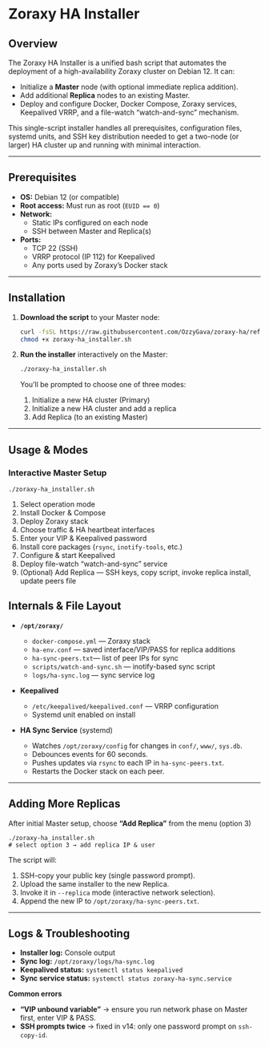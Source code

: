 # Zoraxy HA Installer

## Overview

The Zoraxy HA Installer is a unified bash script that automates the deployment of a high-availability Zoraxy cluster on Debian 12. It can:

- Initialize a **Master** node (with optional immediate replica addition).  
- Add additional **Replica** nodes to an existing Master.  
- Deploy and configure Docker, Docker Compose, Zoraxy services, Keepalived VRRP, and a file-watch “watch-and-sync” mechanism.  

This single-script installer handles all prerequisites, configuration files, systemd units, and SSH key distribution needed to get a two-node (or larger) HA cluster up and running with minimal interaction.

---

## Prerequisites

- **OS:** Debian 12 (or compatible)  
- **Root access:** Must run as root (`EUID == 0`)  
- **Network:**  
  - Static IPs configured on each node  
  - SSH between Master and Replica(s)  
- **Ports:**  
  - TCP 22 (SSH)  
  - VRRP protocol (IP 112) for Keepalived  
  - Any ports used by Zoraxy’s Docker stack  

---

## Installation

1. **Download the script** to your Master node:
   ```bash
   curl -fsSL https://raw.githubusercontent.com/OzzyGava/zoraxy-ha/refs/heads/main/zoraxy-ha-installer.sh -o zoraxy-ha-installer.sh
   chmod +x zoraxy-ha_installer.sh
   ```

2. **Run the installer** interactively on the Master:
   ```bash
   ./zoraxy-ha_installer.sh
   ```
   You’ll be prompted to choose one of three modes:
   1. Initialize a new HA cluster (Primary)  
   2. Initialize a new HA cluster and add a replica  
   3. Add Replica (to an existing Master)  

---

## Usage & Modes

### Interactive Master Setup

    ./zoraxy-ha_installer.sh

1. Select operation mode  
2. Install Docker & Compose  
3. Deploy Zoraxy stack  
4. Choose traffic & HA heartbeat interfaces  
5. Enter your VIP & Keepalived password  
6. Install core packages (`rsync`, `inotify-tools`, etc.)  
7. Configure & start Keepalived  
8. Deploy file-watch “watch-and-sync” service  
9. (Optional) Add Replica — SSH keys, copy script, invoke replica install, update peers file  

## Internals & File Layout

- **`/opt/zoraxy/`**  
  - `docker-compose.yml` — Zoraxy stack  
  - `ha-env.conf`      — saved interface/VIP/PASS for replica additions  
  - `ha-sync-peers.txt`— list of peer IPs for sync  
  - `scripts/watch-and-sync.sh` — inotify-based sync script  
  - `logs/ha-sync.log` — sync service log  

- **Keepalived**  
  - `/etc/keepalived/keepalived.conf` — VRRP configuration  
  - Systemd unit enabled on install  

- **HA Sync Service** (systemd)  
  - Watches `/opt/zoraxy/config` for changes in `conf/`, `www/`, `sys.db`.  
  - Debounces events for 60 seconds.  
  - Pushes updates via `rsync` to each IP in `ha-sync-peers.txt`.  
  - Restarts the Docker stack on each peer.  

---

## Adding More Replicas

After initial Master setup, choose **“Add Replica”** from the menu (option 3)

    ./zoraxy-ha_installer.sh
    # select option 3 → add replica IP & user

The script will:

1. SSH-copy your public key (single password prompt).  
2. Upload the same installer to the new Replica.  
3. Invoke it in `--replica` mode (interactive network selection).  
4. Append the new IP to `/opt/zoraxy/ha-sync-peers.txt`.  

---

## Logs & Troubleshooting

- **Installer log:** Console output  
- **Sync log:** `/opt/zoraxy/logs/ha-sync.log`  
- **Keepalived status:** `systemctl status keepalived`  
- **Sync service status:** `systemctl status zoraxy-ha-sync.service`  

**Common errors**  
- **“VIP unbound variable”** → ensure you run network phase on Master first, enter VIP & PASS.  
- **SSH prompts twice** → fixed in v14: only one password prompt on `ssh-copy-id`. 
